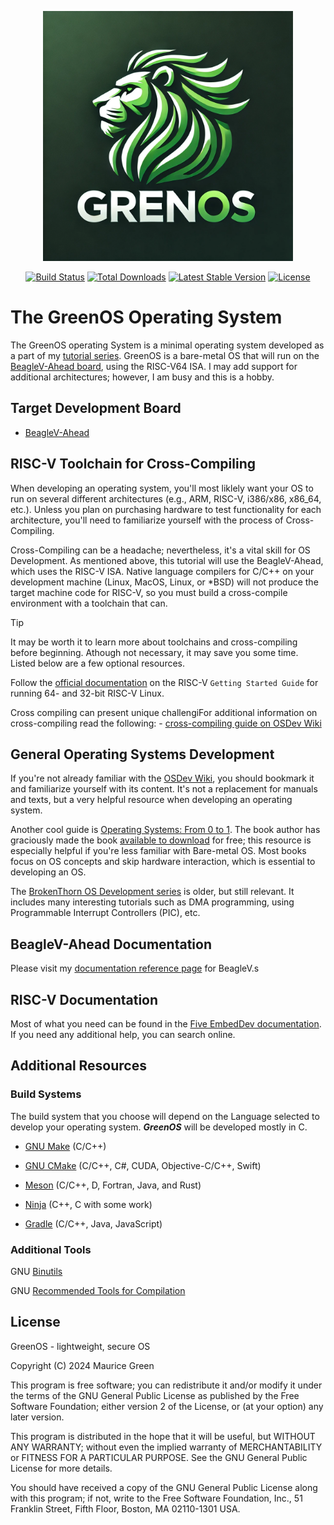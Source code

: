 <p align="center"><a href="https://0x0m03ii.github.io/GreenOS" target="_blank"><img src="Docs/img/GreenOS.png" width="400" alt="GreenOS Logo"></a></p>

<p align="center">
<a href="#"><img src="https://github.com/#" alt="Build Status"></a>
<a href="#"><img src="https://img.shields.io/packagist/#" alt="Total Downloads"></a>
<a href="#"><img src="https://img.shields.io/packagist/#" alt="Latest Stable Version"></a>
<a href="#"><img src="https://img.shields.io/packagist/#" alt="License"></a>
</p>

#  The GreenOS Operating System
The GreenOS operating System is a minimal operating system developed as a part of my [tutorial series]().  GreenOS is a bare-metal OS that will run on the [BeagleV-Ahead board](https://www.beagleboard.org/boards/beaglev-ahead), using the RISC-V64 ISA.  I may add support for additional architectures; however, I am busy and this is a hobby.


## Target Development Board
- [BeagleV-Ahead](https://docs.beagle.cc/boards/beaglev/ahead/01-introduction.html)


## RISC-V Toolchain for Cross-Compiling
When developing an operating system, you'll most liklely want your OS to run on several different architectures (e.g., ARM, RISC-V, i386/x86, x86_64, etc.).  Unless you plan on purchasing hardware to test functionality for each architecture, you'll need to familiarize yourself with the process of Cross-Compiling.

Cross-Compiling can be a headache; nevertheless, it's a vital skill for OS Development.  As mentioned above, this tutorial will use the BeagleV-Ahead, which uses the RISC-V ISA.  Native language compilers for C/C++ on your development machine (Linux, MacOS, Linux, or *BSD) will not produce the target machine code for RISC-V, so you must build a cross-compile environment with a toolchain that can.

> [!TIP]
> It may be worth it to learn more about toolchains and cross-compiling before
> beginning.  Athough not necessary, it may save you some time.  Listed below
> are a few optional resources.

Follow the [official documentation](https://risc-v-getting-started-guide.readthedocs.io/en/latest/linux-qemu.html) on the RISC-V `Getting Started Guide` for running 64- and 32-bit RISC-V Linux.

Cross compiling can present unique challengiFor additional information on cross-compiling read the following:
	-  [cross-compiling guide on OSDev Wiki](https://wiki.osdev.org/GCC_Cross-Compiler)

## General Operating Systems Development
If you're not already familiar with the [OSDev Wiki](https://wiki.osdev.org), you should bookmark it and familiarize yourself with its content.  It's not a replacement for manuals and texts, but a very helpful resource when developing an operating system.

Another cool guide is [Operating Systems: From 0 to 1](https://tuhdo.github.io/os01/).  The book author has graciously made the book [available to download](https://github.com/tuhdo/os01/blob/master/Operating_Systems_From_0_to_1.pdf) for free; this resource is especially helpful if you're less familiar with Bare-metal OS.  Most books focus on OS concepts and skip hardware interaction, which is essential to developing an OS.

The [BrokenThorn OS Development series](http://www.brokenthorn.com/Resources/OSDevIndex.html) is older, but still relevant.  It includes many interesting tutorials such as DMA programming, using Programmable Interrupt Controllers (PIC), etc.


## BeagleV-Ahead Documentation

Please visit my [documentation reference page](Docs/BeagleV/README.md) for BeagleV.s

## RISC-V Documentation

Most of what you need can be found in the [Five EmbedDev documentation](https://five-embeddev.com/riscv-user-isa-manual/Priv-v1.12/riscv-spec.html).  If you need any additional help, you can search online.

## Additional Resources

### Build Systems
The build system that you choose will depend on the Language selected to develop your operating system.  ***GreenOS*** will be developed mostly in C.

- [GNU Make](https://www.gnu.org/software/make/) (C/C++)

- [GNU CMake](https://cmake.org/) (C/C++, C#, CUDA, Objective-C/C++, Swift)

- [Meson](https://mesonbuild.com/Quick-guide.html) (C/C++, D, Fortran, Java, and Rust)

- [Ninja](https://ninja-build.org/manual.html) (C++, C with some work)

- [Gradle](https://gradle.org/) (C/C++, Java, JavaScript)

### Additional Tools
GNU [Binutils](https://www.gnu.org/software/binutils/)

GNU [Recommended Tools for Compilation](https://www.gnu.org/software/libc/manual/html_node/Tools-for-Compilation.html "Tools For Compiling")

## License

GreenOS - lightweight, secure OS

Copyright (C) 2024 Maurice Green

This program is free software; you can redistribute it and/or modify
it under the terms of the GNU General Public License as published by
the Free Software Foundation; either version 2 of the License, or
(at your option) any later version.

This program is distributed in the hope that it will be useful,
but WITHOUT ANY WARRANTY; without even the implied warranty of
MERCHANTABILITY or FITNESS FOR A PARTICULAR PURPOSE.  See the
GNU General Public License for more details.

You should have received a copy of the GNU General Public License along
with this program; if not, write to the Free Software Foundation, Inc.,
51 Franklin Street, Fifth Floor, Boston, MA 02110-1301 USA.